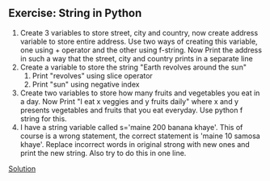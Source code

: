 ## Exercise: String in Python

1. Create 3 variables to store street, city and country, now create address variable to
store entire address. Use two ways of creating this variable, one using + operator and the other using f-string.
Now Print the address in such a way that the street, city and country prints in a separate line
2. Create a variable to store the string "Earth revolves around the sun"
    1. Print "revolves" using slice operator
    2. Print "sun" using negative index
3. Create two variables to store how many fruits and vegetables you eat in a day.
Now Print "I eat x veggies and y fruits daily" where x and y presents vegetables and fruits that you eat everyday. Use python f string for this.
4. I have a string variable called s='maine 200 banana khaye'. This of course is a
wrong statement, the correct statement is 'maine 10 samosa khaye'.
Replace incorrect words in original strong with new ones and print the new string.
Also try to do this in one line.

[Solution](https://github.com/codebasics/py/blob/master/Basics/Exercise/4_strings/4_string_exercise_answer.py)
